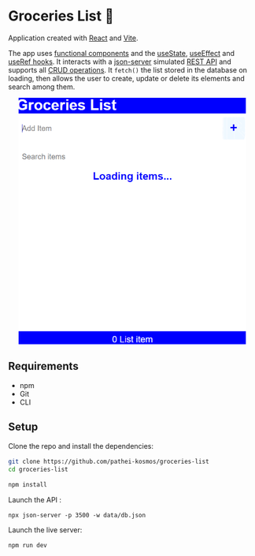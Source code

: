 # Groceries List :ledger:

Application created with [React](https://reactjs.org/) and [Vite](https://vitejs.dev/).


The app uses [functional components](https://reactjs.org/docs/components-and-props.html#function-and-class-components) and the [useState](https://reactjs.org/docs/hooks-state.html), [useEffect](https://reactjs.org/docs/hooks-effect.html) and [useRef hooks](https://beta.reactjs.org/reference/react/useRef). It interacts with a [json-server](https://github.com/typicode/json-server) simulated [REST API](https://www.redhat.com/en/topics/api/what-is-a-rest-api) and supports all [CRUD operations](https://developer.mozilla.org/en-US/docs/Glossary/CRUD). It `fetch()` the list stored in the database on loading, then allows the user to create, update or delete its elements and search among them.

<p align="center">
  <img src="https://github.com/pathei-kosmos/groceries-list/blob/master/demo.gif?raw=true" alt="Demo gif" height="500" />
</p>

## Requirements

* npm 
* Git
* CLI

## Setup

Clone the repo and install the dependencies:

```bash
git clone https://github.com/pathei-kosmos/groceries-list
cd groceries-list
```

```bash
npm install
```

Launch the API :

```
npx json-server -p 3500 -w data/db.json

```

Launch the live server:
```bash
npm run dev
```

